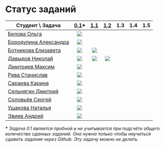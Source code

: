 # Статус заданий

| Студент \ Задача | [0.1](https://github.com/pycpp2019/0.1_Fibonacci)\* | [1.1](https://github.com/pycpp2019/1.1_LorentzVector) | [1.2](https://github.com/pycpp2019/1.2_LorentzVector) | 1.3 | 1.4 | 1.5 |
|---|:-:|:-:|:-:|:-:|:-:|:-:|
| [Белова Ольга](https://github.com/obelova) | [![](https://img.shields.io/github/pulls/detail/state/pycpp2019/0.1_Fibonacci/12?label=)](https://github.com/pycpp2019/0.1_Fibonacci/pull/12) |
| [Бородулина Александра](https://github.com/AlexBorodulina) | [![](https://img.shields.io/github/pulls/detail/state/pycpp2019/0.1_Fibonacci/4?label=)](https://github.com/pycpp2019/0.1_Fibonacci/pull/4) |
| [Ботникова Елизавета](https://github.com/botnikovaliza) | [![](https://img.shields.io/github/pulls/detail/state/pycpp2019/0.1_Fibonacci/3?label=)](https://github.com/pycpp2019/0.1_Fibonacci/pull/3) | [![](https://img.shields.io/github/pulls/detail/state/pycpp2019/1.1_LorentzVector/1?label=)](https://github.com/pycpp2019/1.1_LorentzVector/pull/1) |
| [Давыдов Николай](https://github.com/ndavnvl) | [![](https://img.shields.io/github/pulls/detail/state/pycpp2019/0.1_Fibonacci/1?label=)](https://github.com/pycpp2019/0.1_Fibonacci/pull/1) | [![](https://img.shields.io/github/pulls/detail/state/pycpp2019/1.1_LorentzVector/1?label=)](https://github.com/pycpp2019/1.1_LorentzVector/pull/2) | [![](https://img.shields.io/github/pulls/detail/state/pycpp2019/1.1_LorentzVector/1?label=)](https://github.com/pycpp2019/1.2_LorentzVector/pull/1)
| [Дмитриев Максим](https://github.com/Dmitriev18309) | [![](https://img.shields.io/github/pulls/detail/state/pycpp2019/0.1_Fibonacci/10?label=)](https://github.com/pycpp2019/0.1_Fibonacci/pull/10) |
| [Рева Станислав](https://github.com/Futhepr) | [![](https://img.shields.io/github/pulls/detail/state/pycpp2019/0.1_Fibonacci/5?label=)](https://github.com/pycpp2019/0.1_Fibonacci/pull/5) |
| [Сараева Карина](https://github.com/KarinaSaraeva) | [![](https://img.shields.io/github/pulls/detail/state/pycpp2019/0.1_Fibonacci/6?label=)](https://github.com/pycpp2019/0.1_Fibonacci/pull/6) |
| [Сельнягин Дмитрий](https://github.com/SelnyaginDmitry) | [![](https://img.shields.io/github/pulls/detail/state/pycpp2019/0.1_Fibonacci/11?label=)](https://github.com/pycpp2019/0.1_Fibonacci/pull/11) |
| [Соловьёв Сергей](https://github.com/Solovev-Sergey) | [![](https://img.shields.io/github/pulls/detail/state/pycpp2019/0.1_Fibonacci/8?label=)](https://github.com/pycpp2019/0.1_Fibonacci/pull/8) |
| [Ушакова Наталья](https://github.com/well120) | [![](https://img.shields.io/github/pulls/detail/state/pycpp2019/0.1_Fibonacci/9?label=)](https://github.com/pycpp2019/0.1_Fibonacci/pull/9) |
| [Эвиев Андрей](https://github.com/cerealsnonemilk) | [![](https://img.shields.io/github/pulls/detail/state/pycpp2019/0.1_Fibonacci/7?label=)](https://github.com/pycpp2019/0.1_Fibonacci/pull/7) |

__\*__ *Задача 0.1 является пробной и не учитывается при подсчёте общего количества сданных заданий. Она нужна только чтобы научиться сдавать задания через Github. Эту задачу можно не делать.*
